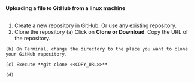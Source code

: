 ##
**Uploading a file to GitHub from a linux machine**
##
  1.  Create a new repository in GitHub. Or use any existing repository.
  2.  Clone the repository
    (a)	Click on **Clone or Download**. Copy the URL of the repository.
    
    (b)	On Terminal, change the directory to the place you want to clone your GitHub repository.
    
    (c) Execute **git clone <<COPY_URL>>**
    
    (d)
